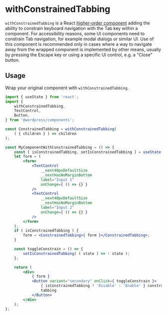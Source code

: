 # withConstrainedTabbing

`withConstrainedTabbing` is a React [higher-order component](https://facebook.github.io/react/docs/higher-order-components.html) adding the ability to constrain keyboard navigation with the Tab key within a component. For accessibility reasons, some UI components need to constrain Tab navigation, for example modal dialogs or similar UI. Use of this component is recommended only in cases where a way to navigate away from the wrapped component is implemented by other means, usually by pressing the Escape key or using a specific UI control, e.g. a "Close" button.

## Usage

Wrap your original component with `withConstrainedTabbing`.

```jsx
import { useState } from 'react';
import {
	withConstrainedTabbing,
	TextControl,
	Button,
} from '@wordpress/components';

const ConstrainedTabbing = withConstrainedTabbing(
	( { children } ) => children
);

const MyComponentWithConstrainedTabbing = () => {
	const [ isConstrainedTabbing, setIsConstrainedTabbing ] = useState( false );
	let form = (
		<form>
			<TextControl
				__next40pxDefaultSize
				__nextHasNoMarginBottom
				label="Input 1"
				onChange={ () => {} }
			/>
			<TextControl
				__next40pxDefaultSize
				__nextHasNoMarginBottom
				label="Input 2"
				onChange={ () => {} }
			/>
		</form>
	);
	if ( isConstrainedTabbing ) {
		form = <ConstrainedTabbing>{ form }</ConstrainedTabbing>;
	}

	const toggleConstrain = () => {
		setIsConstrainedTabbing( ( state ) => ! state );
	};

	return (
		<div>
			{ form }
			<Button variant="secondary" onClick={ toggleConstrain }>
				{ isConstrainedTabbing ? 'Disable' : 'Enable' } constrain
				tabbing
			</Button>
		</div>
	);
};
```
